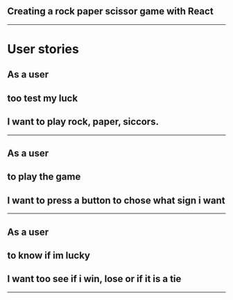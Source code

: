 ## Creating a rock paper scissor game with React
---
# User stories
As a user
-
too test my luck
- 
I want to play rock, paper, siccors.
---
---
As a user
-
to play the game
-
I want to press a button to chose what sign i want
---
---
As a user
-
to know if im lucky
-
I want too see if i win, lose or if it is a tie
---
---